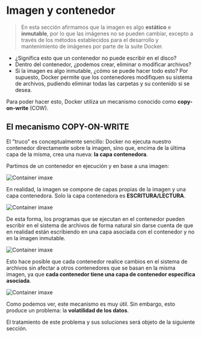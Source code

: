 # Imagen y contenedor

> En esta sección afirmamos que la imagen es algo **estático** e **inmutable**, por lo que las imágenes no se pueden cambiar, excepto a través de los métodos establecidos para el desarrollo y mantenimiento de imágenes por parte de la suite Docker.

- ¿Significa esto que un contenedor no puede escribir en el disco?
- Dentro del contenedor, ¿podemos crear, eliminar o modificar archivos?
- Si la imagen es algo inmutable, ¿cómo se puede hacer todo esto?
Por supuesto, Docker permite que los contenedores modifiquen su sistema de archivos, pudiendo eliminar todas las carpetas y su contenido si se desea.

Para poder hacer esto, Docker utiliza un mecanismo conocido como **copy-on-write** (COW).

## El mecanismo COPY-ON-WRITE

El "truco" es conceptualmente sencillo: Docker no ejecuta nuestro contenedor directamente sobre la imagen, sino que, encima de la última capa de la misma, crea una nueva: **la capa contenedora**.

Partimos de un contenedor en ejecución y en base a una imagen:

![Container imaxe](../../_media/03_xestion_de_imaxes_e_contedores/imaxe_e_contedor_1.png)

En realidad, la imagen se compone de capas propias de la imagen y una capa contenedora. Solo la capa contenedora es **ESCRITURA/LECTURA**.

![Container imaxe](../../_media/03_xestion_de_imaxes_e_contedores/imaxe_e_contedor_2.png)

De esta forma, los programas que se ejecutan en el contenedor pueden escribir en el sistema de archivos de forma natural sin darse cuenta de que en realidad están escribiendo en una capa asociada con el contenedor y no en la imagen inmutable.

![Container imaxe](../../_media/03_xestion_de_imaxes_e_contedores/imaxe_e_contedor_3.png)

Esto hace posible que cada contenedor realice cambios en el sistema de archivos sin afectar a otros contenedores que se basan en la misma imagen, ya que **cada contenedor tiene una capa de contenedor específica asociada**.

![Container imaxe](../../_media/03_xestion_de_imaxes_e_contedores/imaxe_e_contedor_4.png)

Como podemos ver, este mecanismo es muy útil. Sin embargo, esto produce un problema: la **volatilidad de los datos**.

El tratamiento de este problema y sus soluciones será objeto de la siguiente sección.
